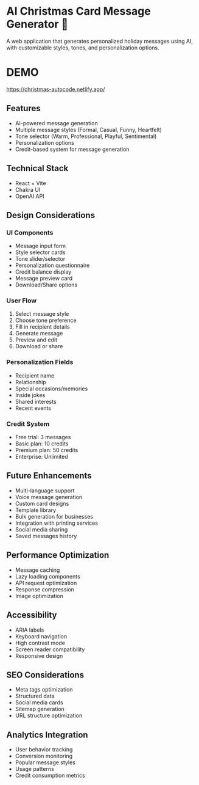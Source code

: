 # AI Christmas Card Message Generator 🎄

A web application that generates personalized holiday messages using AI, with customizable styles,
tones, and personalization options.

# DEMO

https://christmas-autocode.netlify.app/

## Features

-   AI-powered message generation
-   Multiple message styles (Formal, Casual, Funny, Heartfelt)
-   Tone selector (Warm, Professional, Playful, Sentimental)
-   Personalization options
-   Credit-based system for message generation

## Technical Stack

-   React + Vite
-   Chakra UI
-   OpenAI API

## Design Considerations

### UI Components

-   Message input form
-   Style selector cards
-   Tone slider/selector
-   Personalization questionnaire
-   Credit balance display
-   Message preview card
-   Download/Share options

### User Flow

1. Select message style
2. Choose tone preference
3. Fill in recipient details
4. Generate message
5. Preview and edit
6. Download or share

### Personalization Fields

-   Recipient name
-   Relationship
-   Special occasions/memories
-   Inside jokes
-   Shared interests
-   Recent events

### Credit System

-   Free trial: 3 messages
-   Basic plan: 10 credits
-   Premium plan: 50 credits
-   Enterprise: Unlimited

## Future Enhancements

-   Multi-language support
-   Voice message generation
-   Custom card designs
-   Template library
-   Bulk generation for businesses
-   Integration with printing services
-   Social media sharing
-   Saved messages history

## Performance Optimization

-   Message caching
-   Lazy loading components
-   API request optimization
-   Response compression
-   Image optimization

## Accessibility

-   ARIA labels
-   Keyboard navigation
-   High contrast mode
-   Screen reader compatibility
-   Responsive design

## SEO Considerations

-   Meta tags optimization
-   Structured data
-   Social media cards
-   Sitemap generation
-   URL structure optimization

## Analytics Integration

-   User behavior tracking
-   Conversion monitoring
-   Popular message styles
-   Usage patterns
-   Credit consumption metrics
